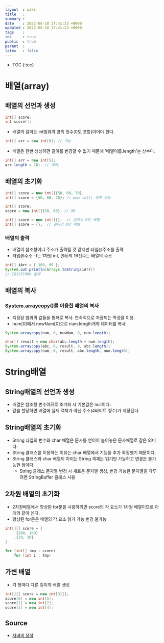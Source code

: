 ```yaml
---
layout  : wiki
title   : 
summary : 
date    : 2022-06-18 17:41:23 +0900
updated : 2022-06-18 17:41:23 +0900
tags    : 
toc     : true
public  : true
parent  : 
latex   : false
---
```

* TOC
{:toc}

# 배열(array)
## 배열의 선언과 생성

```java
int[] score;
int score[];
```

- 배열의 길이는 int범위의 양의 정수(0도 포함)이어야 한다.
```java
int[] arr = new int[0]; // 가능
```

- 배열은 한번 생성하면 길이를 변경할 수 없기 때문에 '배열이름.length'는 상수다.
```java
int[] arr = new int[5];
arr.length = 10;  // 에러.
```

## 배열의 초기화
```java
int[] score = new int[]{50, 60, 70};
int[] score = {50, 60, 70}; // new int[] 생략 가능
```

```java
int[] score;
score = new int[]{50, 60}; // OK
```

```java
int[] score = new int[]{};  // 길이가 0인 배열
int[] score = {};  // 길이가 0인 배열
```

### 배열의 출력
- 배열이 참조형이니 주소가 출력될 것 같지만 타입@주소를 출력
- 타입@주소 : I는 1차원 int, @뒤의 16진수는 배열의 주소
```java
int[] iArr = { 100, 95 };
System.out.println(Arrays.toString(iArr))
// I@12318bb 출력
```

## 배열의 복사
### System.arraycopy()를 이용한 배열의 복사
- 지정된 범위의 값들을 통째로 복사. 연속적으로 저장되는 특성을 이용.
- num[0]에서 newNum[0]으로 num.length개의 데이터를 복사

```java
System.arraycopy(num, 0, nuwNum, 0, num.length);
```

```java
char[] result = new char[abc.length + num.length];
System.arraycopy(abc, 0, result, 0, abc.length);
System.arraycopy(num, 0, result, abc.length, num.length);
```

# String배열
## String배열의 선언과 생성
- 배열은 참조형 변수이므로 초기화 시 기본값은 null이다.
- 값을 할당하면 배열에 실제 객체가 아닌 주소(4바이트 정수)가 저장된다.

## String배열의 초기화
- String 타입의 변수와 char 배열은 문자를 연이어 늘어놓은 문자배열로 같은 의미다.
- String 클래스를 이용하는 이유는 char 배열에서 기능을 추가 확장했기 때문이다.
- String 클래스와 char 배열의 차이는 String 객체는 읽기만 가능하고 변경은 불가능한 점이다.
	- String 클래스 문자열 변경 시 새로운 문자열 생성, 변경 가능한 문자열을 다루려면 StringBuffer 클래스 사용

## 2차원 배열의 초기화
- 2차원배열에서 향상된 for문을 사용하려면 score의 각 요소가 1차원 배열이므로 아래와 같이 쓴다.
- 향상된 for문은 배열의 각 요소 읽기 가능 변경 불가능
```java
int[][] score = {
	 {100, 100}
	,{20, 20}
}

for (int[] tmp : score)
	for (int i : tmp)		
```

## 가변 배열
- 각 행마다 다른 길이의 배열 생성
```java
int[][] score = new int[3][];
score[0] = new int[5];
score[1] = new int[2];
score[2] = new int[4];
```
 
## Source

- [자바의 정석](https://www.aladin.co.kr/shop/wproduct.aspx?ItemId=76083001)

